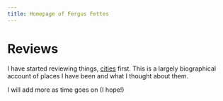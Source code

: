 ```yaml
---
title: Homepage of Fergus Fettes
---
```


# Reviews
I have started reviewing things, [cities](/Reviews/Spaces/Urban/Cities) first. This is a largely biographical account of places I have been and what I thought about them.

I will add more as time goes on (I hope!)
